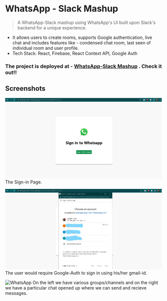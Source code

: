 # WhatsApp - Slack Mashup
> A WhatsApp-Slack mashup using WhatsApp's UI built upon Slack's backend for a unique experience.

* It allows users to create rooms, supports Google authentication, live chat and includes features like - condensed chat room, last
seen of individual room and user profile.
* Tech Stack: React, Firebase, React Context API, Google Auth 

### The project is deployed at - [WhatsApp-Slack Mashup](https://whatsapp-clone-70ad1.web.app/rooms/93rKaev2K4WPED0Ct2rD) . Check it out!!

## Screenshots

![WhatsApp](homepage.png)
The Sign-in Page.

![WhatsApp](gmail.signin.jpg)
The user would require Google-Auth to sign in using his/her gmail-id.

![WhatsApp]()
On the left we have various groups/channels and on the right we have a particular chat opened up where we can send and recieve messages.


